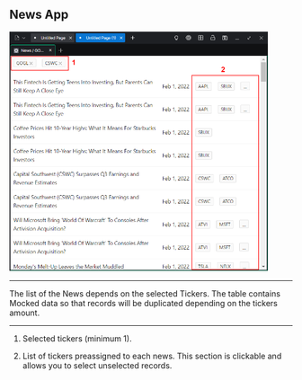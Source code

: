 ## News App

<img src="./images/news.png" width="460"/>

---

The list of the News depends on the selected Tickers. The table contains Mocked data so that records will be duplicated depending on the tickers amount.

---

1. Selected tickers (minimum 1).

2. List of tickers preassigned to each news. This section is clickable and allows you to select unselected records.

